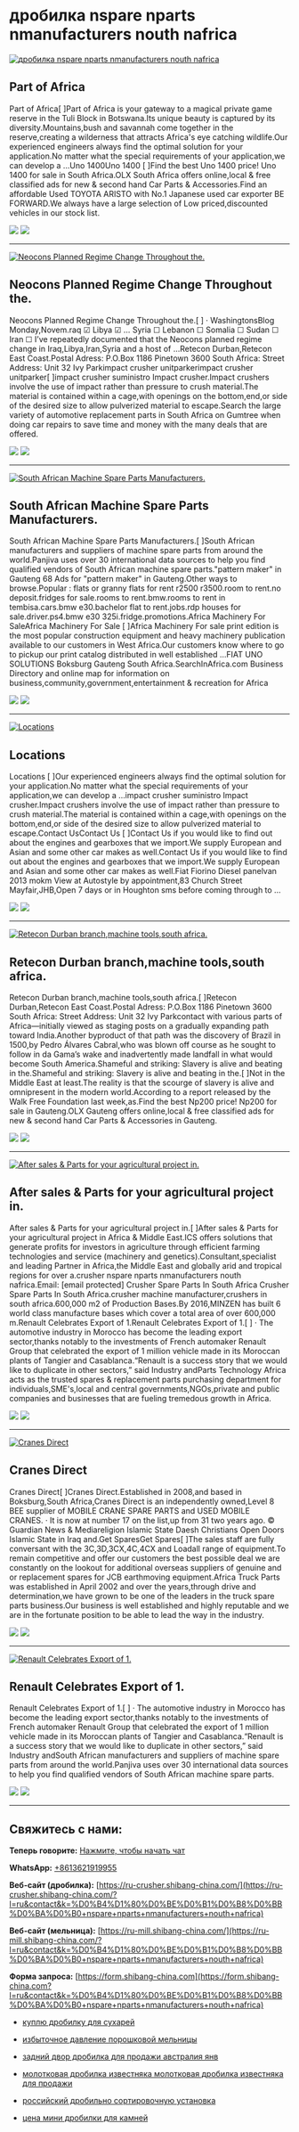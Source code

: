 # дробилка nspare nparts nmanufacturers nouth nafrica

<a href="https://swt.shibang-china.com/?l=ru&img&k=%D0%B4%D1%80%D0%BE%D0%B1%D0%B8%D0%BB%D0%BA%D0%B0+nspare+nparts+nmanufacturers+nouth+nafrica" target="_blank">![дробилка nspare nparts nmanufacturers nouth nafrica](http://static.shibang-china.com/all-800x300/57.jpg)</a>

## Part of Africa
Part of Africa[ ]Part of Africa is your gateway to a magical private game reserve in the Tuli Block in Botswana.Its unique beauty is captured by its diversity.Mountains,bush and savannah come together in the reserve,creating a wilderness that attracts Africa's eye catching wildlife.Our experienced engineers always find the optimal solution for your application.No matter what the special requirements of your application,we can develop a …Uno 1400Uno 1400 [ ]Find the best Uno 1400 price! Uno 1400 for sale in South Africa.OLX South Africa offers online,local &amp; free classified ads for new &amp; second hand Car Parts &amp; Accessories.Find an affordable Used TOYOTA ARISTO with No.1 Japanese used car exporter BE FORWARD.We always have a large selection of Low priced,discounted vehicles in our stock list.


<a href="https://whatsapp.shibangsoft.com/WhatsApp.php" target="_blank" title="WhatsApp">![](http://static.shibang-china.com/icon/whatsapp.png)</a> <a href="https://swt.shibang-china.com/?l=ru&icon&k=%D0%B4%D1%80%D0%BE%D0%B1%D0%B8%D0%BB%D0%BA%D0%B0+nspare+nparts+nmanufacturers+nouth+nafrica" target="_blank">![](http://static.shibang-china.com/icon/chat-ru.png)</a>

---

<a href="https://swt.shibang-china.com/?l=ru&img&k=%D0%B4%D1%80%D0%BE%D0%B1%D0%B8%D0%BB%D0%BA%D0%B0+nspare+nparts+nmanufacturers+nouth+nafrica" target="_blank">![Neocons Planned Regime Change Throughout the.](http://static.shibang-china.com/all-800x300/392.jpg)</a>

## Neocons Planned Regime Change Throughout the.
Neocons Planned Regime Change Throughout the.[ ]&nbsp;&#0183;&#32;WashingtonsBlog Monday,Novem.raq ☑ Libya ☑ … Syria ☐ Lebanon ☐ Somalia ☐ Sudan ☐ Iran ☐ I’ve repeatedly documented that the Neocons planned regime change in Iraq,Libya,Iran,Syria and a host of …Retecon Durban,Retecon East Coast.Postal Adress: P.O.Box 1186 Pinetown 3600 South Africa: Street Address: Unit 32 Ivy Parkimpact crusher unitparkerimpact crusher unitparker[ ]impact crusher suministro Impact crusher.Impact crushers involve the use of impact rather than pressure to crush material.The material is contained within a cage,with openings on the bottom,end,or side of the desired size to allow pulverized material to escape.Search the large variety of automotive replacement parts in South Africa on Gumtree when doing car repairs to save time and money with the many deals that are offered.


<a href="https://whatsapp.shibangsoft.com/WhatsApp.php" target="_blank" title="WhatsApp">![](http://static.shibang-china.com/icon/whatsapp.png)</a> <a href="https://swt.shibang-china.com/?l=ru&icon&k=%D0%B4%D1%80%D0%BE%D0%B1%D0%B8%D0%BB%D0%BA%D0%B0+nspare+nparts+nmanufacturers+nouth+nafrica" target="_blank">![](http://static.shibang-china.com/icon/chat-ru.png)</a>

---

<a href="https://swt.shibang-china.com/?l=ru&img&k=%D0%B4%D1%80%D0%BE%D0%B1%D0%B8%D0%BB%D0%BA%D0%B0+nspare+nparts+nmanufacturers+nouth+nafrica" target="_blank">![South African Machine Spare Parts Manufacturers.](http://static.shibang-china.com/all-800x300/1183.jpg)</a>

## South African Machine Spare Parts Manufacturers.
South African Machine Spare Parts Manufacturers.[ ]South African manufacturers and suppliers of machine spare parts from around the world.Panjiva uses over 30 international data sources to help you find qualified vendors of South African machine spare parts.&quot;pattern maker&quot; in Gauteng 68 Ads for &quot;pattern maker&quot; in Gauteng.Other ways to browse.Popular : flats or granny flats for rent r2500 r3500.room to rent.no deposit.fridges for sale.rooms to rent.bmw.rooms to rent in tembisa.cars.bmw e30.bachelor flat to rent.jobs.rdp houses for sale.driver.ps4.bmw e30 325i.fridge.promotions.Africa Machinery For SaleAfrica Machinery For Sale [ ]Africa Machinery For sale print edition is the most popular construction equipment and heavy machinery publication available to our customers in West Africa.Our customers know where to go to pickup our print catalog distributed in well established …FIAT UNO SOLUTIONS Boksburg Gauteng South Africa.SearchInAfrica.com Business Directory and online map for information on business,community,government,entertainment &amp; recreation for Africa


<a href="https://whatsapp.shibangsoft.com/WhatsApp.php" target="_blank" title="WhatsApp">![](http://static.shibang-china.com/icon/whatsapp.png)</a> <a href="https://swt.shibang-china.com/?l=ru&icon&k=%D0%B4%D1%80%D0%BE%D0%B1%D0%B8%D0%BB%D0%BA%D0%B0+nspare+nparts+nmanufacturers+nouth+nafrica" target="_blank">![](http://static.shibang-china.com/icon/chat-ru.png)</a>

---

<a href="https://swt.shibang-china.com/?l=ru&img&k=%D0%B4%D1%80%D0%BE%D0%B1%D0%B8%D0%BB%D0%BA%D0%B0+nspare+nparts+nmanufacturers+nouth+nafrica" target="_blank">![Locations](http://static.shibang-china.com/all-800x300/1343.jpg)</a>

## Locations
Locations [ ]Our experienced engineers always find the optimal solution for your application.No matter what the special requirements of your application,we can develop a …impact crusher suministro Impact crusher.Impact crushers involve the use of impact rather than pressure to crush material.The material is contained within a cage,with openings on the bottom,end,or side of the desired size to allow pulverized material to escape.Contact UsContact Us [ ]Contact Us if you would like to find out about the engines and gearboxes that we import.We supply European and Asian and some other car makes as well.Contact Us if you would like to find out about the engines and gearboxes that we import.We supply European and Asian and some other car makes as well.Fiat Fiorino Diesel panelvan 2013 mokm View at Autostyle by appointment,83 Church Street Mayfair,JHB,Open 7 days or in Houghton sms before coming through to …


<a href="https://whatsapp.shibangsoft.com/WhatsApp.php" target="_blank" title="WhatsApp">![](http://static.shibang-china.com/icon/whatsapp.png)</a> <a href="https://swt.shibang-china.com/?l=ru&icon&k=%D0%B4%D1%80%D0%BE%D0%B1%D0%B8%D0%BB%D0%BA%D0%B0+nspare+nparts+nmanufacturers+nouth+nafrica" target="_blank">![](http://static.shibang-china.com/icon/chat-ru.png)</a>

---

<a href="https://swt.shibang-china.com/?l=ru&img&k=%D0%B4%D1%80%D0%BE%D0%B1%D0%B8%D0%BB%D0%BA%D0%B0+nspare+nparts+nmanufacturers+nouth+nafrica" target="_blank">![Retecon Durban branch,machine tools,south africa.](http://static.shibang-china.com/all-800x300/935.jpg)</a>

## Retecon Durban branch,machine tools,south africa.
Retecon Durban branch,machine tools,south africa.[ ]Retecon Durban,Retecon East Coast.Postal Adress: P.O.Box 1186 Pinetown 3600 South Africa: Street Address: Unit 32 Ivy Parkcontact with various parts of Africa—initially viewed as staging posts on a gradually expanding path toward India.Another byproduct of that path was the discovery of Brazil in 1500,by Pedro &#193;lvares Cabral,who was blown off course as he sought to follow in da Gama’s wake and inadvertently made landfall in what would become South America.Shameful and striking: Slavery is alive and beating in the.Shameful and striking: Slavery is alive and beating in the.[ ]Not in the Middle East at least.The reality is that the scourge of slavery is alive and omnipresent in the modern world.According to a report released by the Walk Free Foundation last week,as.Find the best Np200 price! Np200 for sale in Gauteng.OLX Gauteng offers online,local &amp; free classified ads for new &amp; second hand Car Parts &amp; Accessories in Gauteng.


<a href="https://whatsapp.shibangsoft.com/WhatsApp.php" target="_blank" title="WhatsApp">![](http://static.shibang-china.com/icon/whatsapp.png)</a> <a href="https://swt.shibang-china.com/?l=ru&icon&k=%D0%B4%D1%80%D0%BE%D0%B1%D0%B8%D0%BB%D0%BA%D0%B0+nspare+nparts+nmanufacturers+nouth+nafrica" target="_blank">![](http://static.shibang-china.com/icon/chat-ru.png)</a>

---

<a href="https://swt.shibang-china.com/?l=ru&img&k=%D0%B4%D1%80%D0%BE%D0%B1%D0%B8%D0%BB%D0%BA%D0%B0+nspare+nparts+nmanufacturers+nouth+nafrica" target="_blank">![After sales &amp; Parts for your agricultural project in.](http://static.shibang-china.com/all-800x300/162.jpg)</a>

## After sales &amp; Parts for your agricultural project in.
After sales &amp; Parts for your agricultural project in.[ ]After sales &amp; Parts for your agricultural project in Africa &amp; Middle East.ICS offers solutions that generate profits for investors in agriculture through efficient farming technologies and service (machinery and genetics).Consultant,specialist and leading Partner in Africa,the Middle East and globally arid and tropical regions for over a.crusher nspare nparts nmanufacturers nouth nafrica.Email: [email protected] Crusher Spare Parts In South Africa Crusher Spare Parts In South Africa.crusher machine manufacturer,crushers in south africa.600,000 m2 of Production Bases.By 2016,MINZEN has built 6 world class manufacture bases which cover a total area of over 600,000 m.Renault Celebrates Export of 1.Renault Celebrates Export of 1.[ ]&nbsp;&#0183;&#32;The automotive industry in Morocco has become the leading export sector,thanks notably to the investments of French automaker Renault Group that celebrated the export of 1 million vehicle made in its Moroccan plants of Tangier and Casablanca.“Renault is a success story that we would like to duplicate in other sectors,” said Industry andParts Technology Africa acts as the trusted spares &amp; replacement parts purchasing department for individuals,SME's,local and central governments,NGOs,private and public companies and businesses that are fueling tremedous growth in Africa.


<a href="https://whatsapp.shibangsoft.com/WhatsApp.php" target="_blank" title="WhatsApp">![](http://static.shibang-china.com/icon/whatsapp.png)</a> <a href="https://swt.shibang-china.com/?l=ru&icon&k=%D0%B4%D1%80%D0%BE%D0%B1%D0%B8%D0%BB%D0%BA%D0%B0+nspare+nparts+nmanufacturers+nouth+nafrica" target="_blank">![](http://static.shibang-china.com/icon/chat-ru.png)</a>

---

<a href="https://swt.shibang-china.com/?l=ru&img&k=%D0%B4%D1%80%D0%BE%D0%B1%D0%B8%D0%BB%D0%BA%D0%B0+nspare+nparts+nmanufacturers+nouth+nafrica" target="_blank">![Cranes Direct](http://static.shibang-china.com/all-800x300/535.jpg)</a>

## Cranes Direct
Cranes Direct[ ]Cranes Direct.Established in 2008,and based in Boksburg,South Africa,Cranes Direct is an independently owned,Level 8 BEE supplier of MOBILE CRANE SPARE PARTS and USED MOBILE CRANES.&nbsp;&#0183;&#32;It is now at number 17 on the list,up from 31 two years ago. &#169; Guardian News &amp; Mediareligion Islamic State Daesh Christians Open Doors Islamic State in Iraq and.Get SparesGet Spares[ ]The sales staff are fully conversant with the 3C,3D,3CX,4C,4CX and Loadall range of equipment.To remain competitive and offer our customers the best possible deal we are constantly on the lookout for additional overseas suppliers of genuine and or replacement spares for JCB earthmoving equipment.Africa Truck Parts was established in April 2002 and over the years,through drive and determination,we have grown to be one of the leaders in the truck spare parts business.Our business is well established and highly reputable and we are in the fortunate position to be able to lead the way in the industry.


<a href="https://whatsapp.shibangsoft.com/WhatsApp.php" target="_blank" title="WhatsApp">![](http://static.shibang-china.com/icon/whatsapp.png)</a> <a href="https://swt.shibang-china.com/?l=ru&icon&k=%D0%B4%D1%80%D0%BE%D0%B1%D0%B8%D0%BB%D0%BA%D0%B0+nspare+nparts+nmanufacturers+nouth+nafrica" target="_blank">![](http://static.shibang-china.com/icon/chat-ru.png)</a>

---

<a href="https://swt.shibang-china.com/?l=ru&img&k=%D0%B4%D1%80%D0%BE%D0%B1%D0%B8%D0%BB%D0%BA%D0%B0+nspare+nparts+nmanufacturers+nouth+nafrica" target="_blank">![Renault Celebrates Export of 1.](http://static.shibang-china.com/all-800x300/1335.jpg)</a>

## Renault Celebrates Export of 1.
Renault Celebrates Export of 1.[ ]&nbsp;&#0183;&#32;The automotive industry in Morocco has become the leading export sector,thanks notably to the investments of French automaker Renault Group that celebrated the export of 1 million vehicle made in its Moroccan plants of Tangier and Casablanca.“Renault is a success story that we would like to duplicate in other sectors,” said Industry andSouth African manufacturers and suppliers of machine spare parts from around the world.Panjiva uses over 30 international data sources to help you find qualified vendors of South African machine spare parts.

<a href="https://whatsapp.shibangsoft.com/WhatsApp.php" target="_blank" title="WhatsApp">![](http://static.shibang-china.com/icon/whatsapp.png)</a> <a href="https://swt.shibang-china.com/?l=ru&icon&k=%D0%B4%D1%80%D0%BE%D0%B1%D0%B8%D0%BB%D0%BA%D0%B0+nspare+nparts+nmanufacturers+nouth+nafrica" target="_blank">![](http://static.shibang-china.com/icon/chat-ru.png)</a>

---
## Свяжитесь с нами:

**Теперь говорите:** [Нажмите, чтобы начать чат](https://swt.shibang-china.com?l=ru&contact&k=%D0%B4%D1%80%D0%BE%D0%B1%D0%B8%D0%BB%D0%BA%D0%B0+nspare+nparts+nmanufacturers+nouth+nafrica)

**WhatsApp:**  [+8613621919955](https://whatsapp.shibangsoft.com/WhatsApp.php)

**Веб-сайт (дробилка):** [https://ru-crusher.shibang-china.com/](https://ru-crusher.shibang-china.com/?l=ru&contact&k=%D0%B4%D1%80%D0%BE%D0%B1%D0%B8%D0%BB%D0%BA%D0%B0+nspare+nparts+nmanufacturers+nouth+nafrica)

**Веб-сайт (мельница):** [https://ru-mill.shibang-china.com/](https://ru-mill.shibang-china.com/?l=ru&contact&k=%D0%B4%D1%80%D0%BE%D0%B1%D0%B8%D0%BB%D0%BA%D0%B0+nspare+nparts+nmanufacturers+nouth+nafrica)

**Форма запроса:** [https://form.shibang-china.com](https://form.shibang-china.com?l=ru&contact&k=%D0%B4%D1%80%D0%BE%D0%B1%D0%B8%D0%BB%D0%BA%D0%B0+nspare+nparts+nmanufacturers+nouth+nafrica)

* [куплю дробилку для сухарей](../107/%D0%BA%D1%83%D0%BF%D0%BB%D1%8E%20%D0%B4%D1%80%D0%BE%D0%B1%D0%B8%D0%BB%D0%BA%D1%83%20%D0%B4%D0%BB%D1%8F%20%D1%81%D1%83%D1%85%D0%B0%D1%80%D0%B5%D0%B9.md)

* [избыточное давление порошковой мельницы](../118/%D0%B8%D0%B7%D0%B1%D1%8B%D1%82%D0%BE%D1%87%D0%BD%D0%BE%D0%B5%20%D0%B4%D0%B0%D0%B2%D0%BB%D0%B5%D0%BD%D0%B8%D0%B5%20%D0%BF%D0%BE%D1%80%D0%BE%D1%88%D0%BA%D0%BE%D0%B2%D0%BE%D0%B9%20%D0%BC%D0%B5%D0%BB%D1%8C%D0%BD%D0%B8%D1%86%D1%8B.md)

* [задний двор дробилка для продажи австралия янв](../120/%D0%B7%D0%B0%D0%B4%D0%BD%D0%B8%D0%B9%20%D0%B4%D0%B2%D0%BE%D1%80%20%D0%B4%D1%80%D0%BE%D0%B1%D0%B8%D0%BB%D0%BA%D0%B0%20%D0%B4%D0%BB%D1%8F%20%D0%BF%D1%80%D0%BE%D0%B4%D0%B0%D0%B6%D0%B8%20%D0%B0%D0%B2%D1%81%D1%82%D1%80%D0%B0%D0%BB%D0%B8%D1%8F%20%D1%8F%D0%BD%D0%B2.md)

* [молотковая дробилка известняка молотковая дробилка известняка для продажи](../117/%D0%BC%D0%BE%D0%BB%D0%BE%D1%82%D0%BA%D0%BE%D0%B2%D0%B0%D1%8F%20%D0%B4%D1%80%D0%BE%D0%B1%D0%B8%D0%BB%D0%BA%D0%B0%20%D0%B8%D0%B7%D0%B2%D0%B5%D1%81%D1%82%D0%BD%D1%8F%D0%BA%D0%B0%20%D0%BC%D0%BE%D0%BB%D0%BE%D1%82%D0%BA%D0%BE%D0%B2%D0%B0%D1%8F%20%D0%B4%D1%80%D0%BE%D0%B1%D0%B8%D0%BB%D0%BA%D0%B0%20%D0%B8%D0%B7%D0%B2%D0%B5%D1%81%D1%82%D0%BD%D1%8F%D0%BA%D0%B0%20%D0%B4%D0%BB%D1%8F%20%D0%BF%D1%80%D0%BE%D0%B4%D0%B0%D0%B6%D0%B8.md)

* [российский дробильно сортировочную установка](../107/%D1%80%D0%BE%D1%81%D1%81%D0%B8%D0%B9%D1%81%D0%BA%D0%B8%D0%B9%20%D0%B4%D1%80%D0%BE%D0%B1%D0%B8%D0%BB%D1%8C%D0%BD%D0%BE%20%D1%81%D0%BE%D1%80%D1%82%D0%B8%D1%80%D0%BE%D0%B2%D0%BE%D1%87%D0%BD%D1%83%D1%8E%20%D1%83%D1%81%D1%82%D0%B0%D0%BD%D0%BE%D0%B2%D0%BA%D0%B0.md)

* [цена мини дробилки для камней](../110/%D1%86%D0%B5%D0%BD%D0%B0%20%D0%BC%D0%B8%D0%BD%D0%B8%20%D0%B4%D1%80%D0%BE%D0%B1%D0%B8%D0%BB%D0%BA%D0%B8%20%D0%B4%D0%BB%D1%8F%20%D0%BA%D0%B0%D0%BC%D0%BD%D0%B5%D0%B9.md)